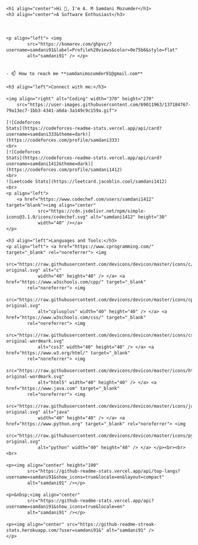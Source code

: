 <!DOCTYPE html>
<html lang="en">

<head>
    <meta charset="UTF-8">
    <meta name="viewport" content="width=device-width, initial-scale=1.0">
    <title>Document</title>
</head>

<body>

    <h1 align="center">Hi 👋, I'm A. M Samdani Mozumder</h1>
    <h3 align="center">A Software Enthusiast</h3>



    <p align="left"> <img
            src="https://komarev.com/ghpvc/?username=samdani91&label=Profile%20views&color=0e75b6&style=flat"
            alt="samdani91" /> </p>


    - 📫 How to reach me **samdanimozumder91@gmail.com**

    <h3 align="left">Connect with me:</h3>

    <img align="right" alt="Coding" width="370" height="270"
        src="https://user-images.githubusercontent.com/69011963/137184767-79a13ec7-1bb3-4341-a6da-3a149c9c159a.gif">

    [![Codeforces
    Stats](https://codeforces-readme-stats.vercel.app/api/card?username=samdani333&theme=dark)](https://codeforces.com/profile/samdani333)
    <br>
    [![Codeforces
    Stats](https://codeforces-readme-stats.vercel.app/api/card?username=samdani1412&theme=dark)](https://codeforces.com/profile/samdani1412)
    <br>
    ![Leetcode Stats](https://leetcard.jacoblin.cool/samdani1412)
    <br>
    <p align="left">
        <a href="https://www.codechef.com/users/samdani1412" target="blank"><img align="center"
                src="https://cdn.jsdelivr.net/npm/simple-icons@3.1.0/icons/codechef.svg" alt="samdani1412" height="30"
                width="40" /></a>
    </p>

    <h3 align="left">Languages and Tools:</h3>
    <p align="left"> <a href="https://www.cprogramming.com/" target="_blank" rel="noreferrer"> <img
                src="https://raw.githubusercontent.com/devicons/devicon/master/icons/c/c-original.svg" alt="c"
                width="40" height="40" /> </a> <a href="https://www.w3schools.com/cpp/" target="_blank"
            rel="noreferrer"> <img
                src="https://raw.githubusercontent.com/devicons/devicon/master/icons/cplusplus/cplusplus-original.svg"
                alt="cplusplus" width="40" height="40" /> </a> <a href="https://www.w3schools.com/css/" target="_blank"
            rel="noreferrer"> <img
                src="https://raw.githubusercontent.com/devicons/devicon/master/icons/css3/css3-original-wordmark.svg"
                alt="css3" width="40" height="40" /> </a> <a href="https://www.w3.org/html/" target="_blank"
            rel="noreferrer"> <img
                src="https://raw.githubusercontent.com/devicons/devicon/master/icons/html5/html5-original-wordmark.svg"
                alt="html5" width="40" height="40" /> </a> <a href="https://www.java.com" target="_blank"
            rel="noreferrer"> <img
                src="https://raw.githubusercontent.com/devicons/devicon/master/icons/java/java-original.svg" alt="java"
                width="40" height="40" /> </a> <a href="https://www.python.org" target="_blank" rel="noreferrer"> <img
                src="https://raw.githubusercontent.com/devicons/devicon/master/icons/python/python-original.svg"
                alt="python" width="40" height="40" /> </a> </p><br><br><br>

    <p><img align="center" height="190"
            src="https://github-readme-stats.vercel.app/api/top-langs?username=samdani91&show_icons=true&locale=en&layout=compact"
            alt="samdani91" /></p>

    <p>&nbsp;<img align="center"
            src="https://github-readme-stats.vercel.app/api?username=samdani91&show_icons=true&locale=en"
            alt="samdani91" /></p>

    <p><img align="center" src="https://github-readme-streak-stats.herokuapp.com/?user=samdani91&" alt="samdani91" />
    </p>


</body>

</html>
